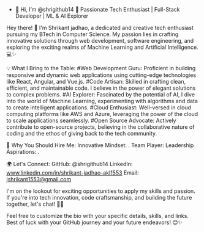 - 👋 Hi, I’m @shrigithub14
🚀 Passionate Tech Enthusiast | Full-Stack Developer | ML & AI Explorer

Hey there! 👋 I'm Shrikant jadhao, a dedicated and creative tech enthusiast pursuing my BTech in Computer Science. My passion lies in crafting innovative solutions through web development, software engineering, and exploring the exciting realms of Machine Learning and Artificial Intelligence. 💻✨

💡 What I Bring to the Table:
#Web Development Guru: Proficient in building responsive and dynamic web applications using cutting-edge technologies like React, Angular, and Vue.js.
#Code Artisan: Skilled in crafting clean, efficient, and maintainable code. I believe in the power of elegant solutions to complex problems.
#AI Explorer: Fascinated by the potential of AI, I dive into the world of Machine Learning, experimenting with algorithms and data to create intelligent applications.
#Cloud Enthusiast: Well-versed in cloud computing platforms like AWS and Azure, leveraging the power of the cloud to scale applications seamlessly.
#Open Source Advocate: Actively contribute to open-source projects, believing in the collaborative nature of coding and the ethos of giving back to the tech community.

🌟 Why You Should Hire Me:
Innovative Mindset: .
Team Player:
Leadership Aspirations: .

🌍 Let's Connect:
GitHub:  @shrigithub14
LinkedIn: www.linkedin.com/in/shrikant-jadhao-akl1553
Email: jshrikant1553@gmail.com

I'm on the lookout for exciting opportunities to apply my skills and passion. If you're into tech innovation, code craftsmanship, and building the future together, let's chat! 🚀✨

Feel free to customize the bio with your specific details, skills, and links. Best of luck with your GitHub journey and your future endeavors! 😊✨






